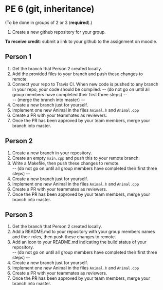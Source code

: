 PE 6 (git, inheritance)
==============

(To be done in groups of 2 or 3 (__required__).)

1. Create a new github repository for your group.

__To receive credit__: submit a link to your github to the assignment on moodle.

Person 1
------
1. Get the branch that Person 2 created locally.
2. Add the provided files to your branch and push these changes to remote.
3. Connect your repo to Travis CI. When new code is pushed to any branch in your repo, your code should be compiled.
-- (do not go on until all group members have completed their first three steps) --  
-- (merge the branch into master) --
4. Create a new branch just for yourself.
5. Implement one new Animal in the files `Animal.h` and `Animal.cpp`
6. Create a PR with your teammates as reviewers.
7. Once the PR has been approved by your team members, merge your branch into master.


Person 2
------
1. Create a new branch in your repository.
2. Create an empty `main.cpp` and push this to your remote branch.
3. Write a Makefile, then push these changes to remote.   
-- (do not go on until all group members have completed their first three steps) --
4. Create a new branch just for yourself.
5. Implement one new Animal in the files `Animal.h` and `Animal.cpp`
6. Create a PR with your teammates as reviewers.
7. Once the PR has been approved by your team members, merge your branch into master.



Person 3
------
1. Get the branch that Person 2 created locally.
2. Add a README.md to your repository with your group members names and their roles, then push these changes to remote.
3. Add an icon to your README.md indicating the build status of your repository.  
-- (do not go on until all group members have completed their first three steps) --
4. Create a new branch just for yourself.
5. Implement one new Animal in the files `Animal.h` and `Animal.cpp`
6. Create a PR with your teammates as reviewers.
7. Once the PR has been approved by your team members, merge your branch into master.
